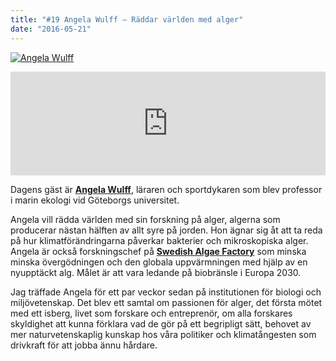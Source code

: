 ```yaml
---
title: "#19 Angela Wulff – Räddar världen med alger"
date: "2016-05-21"
---
```


[![Angela Wulff](http://www.klimatpodden.se/wp-content/uploads/2016/05/IMG_7049-1024x683.jpg)](http://www.klimatpodden.se/wp-content/uploads/2016/05/IMG_7049.jpg)

<iframe src="https://w.soundcloud.com/player/?url=https%3A//api.soundcloud.com/tracks/265190654&amp;color=ff5500&amp;amp;auto_play=false&amp;amp;hide_related=false&amp;show_comments=true&amp;show_user=true&amp;show_reposts=false&amp;visual=false&amp;show_artwork=false" width="100%" height="166" frameborder="no" scrolling="no"></iframe>

Dagens gäst är **[Angela Wulff](http://bioenv.gu.se/personal?userId=xwulan)**, läraren och sportdykaren som blev professor i marin ekologi vid Göteborgs universitet.

Angela vill rädda världen med sin forskning på alger, algerna som producerar nästan hälften av allt syre på jorden. Hon ägnar sig åt att ta reda på hur klimatförändringarna påverkar bakterier och mikroskopiska alger. Angela är också forskningschef på **[Swedish Algae Factory](http://swedishalgaefactory.com/)** som minska minska övergödningen och den globala uppvärmningen med hjälp av en nyupptäckt alg. Målet är att vara ledande på biobränsle i Europa 2030.

Jag träffade Angela för ett par veckor sedan på institutionen för biologi och miljövetenskap. Det blev ett samtal om passionen för alger, det första mötet med ett isberg, livet som forskare och entreprenör, om alla forskares skyldighet att kunna förklara vad de gör på ett begripligt sätt, behovet av mer naturvetenskaplig kunskap hos våra politiker och klimatångesten som drivkraft för att jobba ännu hårdare.
